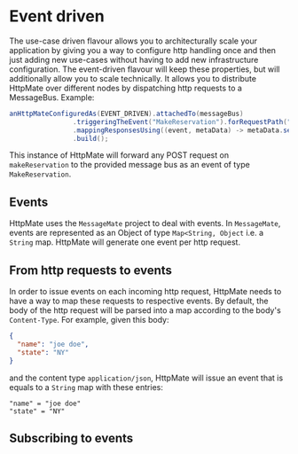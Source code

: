 # Event driven
The use-case driven flavour allows you to architecturally scale your application by giving you a way to configure http handling once and
then just adding new use-cases without having to add new infrastructure configuration.
The event-driven flavour will keep these properties, but will additionally allow you to scale technically. It allows you
to distribute HttpMate over different nodes by dispatching http requests to a MessageBus. Example:

```java
anHttpMateConfiguredAs(EVENT_DRIVEN).attachedTo(messageBus)
                .triggeringTheEvent("MakeReservation").forRequestPath("/makeReservation").andRequestMethod(POST)
                .mappingResponsesUsing((event, metaData) -> metaData.set(BODY_STRING, event.toString()))
                .build();
```

This instance of HttpMate will forward any POST request on `makeReservation` to the provided message bus as an event of
type `MakeReservation`.

## Events
HttpMate uses the `MessageMate` project to deal with events. In `MessageMate`, events are represented as
an Object of type `Map<String, Object` i.e. a `String` map. HttpMate will generate one event per http request.

## From http requests to events
In order to issue events on each incoming http request, HttpMate needs to have a way to map these requests to
respective events.
By default, the body of the http request will be parsed into a map according to the body's `Content-Type`. For example,
given this body:

```json
{
  "name": "joe doe",
  "state": "NY"
}
```
and the content type `application/json`, HttpMate will issue an event that is equals to a `String` map with
these entries:
```
"name" = "joe doe"
"state" = "NY"
```

## Subscribing to events 